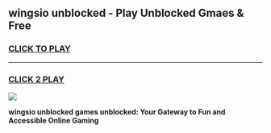 
## wingsio unblocked - Play Unblocked Gmaes & Free
<h3>
<a href="https://news.freeplayer.one?title=wingsio_unblocked&ref=16F">CLICK TO PLAY</a></h3>
<hr>

<h3>
<a href="https://news.freeplayer.one?title=wingsio_unblocked&ref=16F">CLICK 2 PLAY</a>
  
</h3>

<a href="https://news.freeplayer.one?title=wingsio_unblocked&ref=16F/"><img src="https://clearcache.store/games.png"></a>


**wingsio unblocked games unblocked: Your Gateway to Fun and Accessible Online Gaming**
